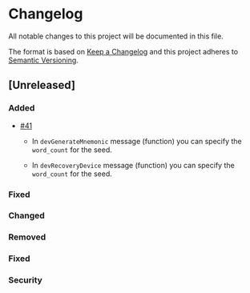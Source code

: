 # Changelog
All notable changes to this project will be documented in this file.

The format is based on [Keep a Changelog](http://keepachangelog.com/en/1.0.0/)
and this project adheres to [Semantic Versioning](http://semver.org/spec/v2.0.0.html).

## [Unreleased]

### Added

- [\#41](https://github.com/skycoin/hardware-wallet-js/issues/41)

  - In `devGenerateMnemonic` message (function) you can specify the `word_count` for the seed.

  - In `devRecoveryDevice` message (function) you can specify the `word_count` for the seed.

### Fixed

### Changed

### Removed

### Fixed

### Security

